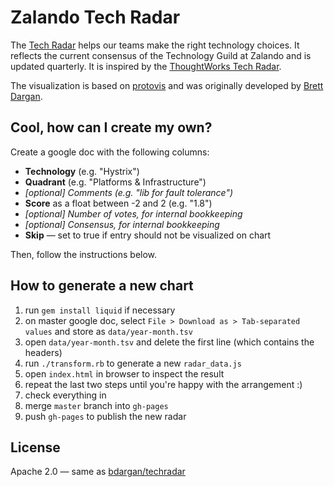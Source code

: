 # Zalando Tech Radar

The [Tech Radar](http://zalando.github.io/tech-radar) helps our teams make the right technology choices. It reflects the current consensus of the Technology Guild at Zalando and is updated quarterly. It is inspired by the [ThoughtWorks Tech Radar](http://www.thoughtworks.com/radar/).

The visualization is based on [protovis](http://mbostock.github.io/protovis/) and was originally developed by [Brett Dargan](https://github.com/bdargan/techradar).

## Cool, how can I create my own?

Create a google doc with the following columns:

* **Technology** (e.g. "Hystrix")
* **Quadrant** (e.g. "Platforms & Infrastructure")
* *[optional] Comments (e.g. "lib for fault tolerance")* 
* **Score** as a float between -2 and 2 (e.g. "1.8")
* *[optional] Number of votes, for internal bookkeeping*
* *[optional] Consensus, for internal bookkeeping*
* **Skip** &mdash; set to true if entry should not be visualized on chart

Then, follow the instructions below.

## How to generate a new chart

1. run `gem install liquid` if necessary
1. on master google doc, select `File > Download as > Tab-separated values` and store as `data/year-month.tsv`
1. open `data/year-month.tsv` and delete the first line (which contains the headers)
1. run `./transform.rb` to generate a new `radar_data.js`
1. open `index.html` in browser to inspect the result
1. repeat the last two steps until you're happy with the arrangement :)
1. check everything in
1. merge `master` branch into `gh-pages`
1. push `gh-pages` to publish the new radar 

## License
Apache 2.0 &mdash; same as [bdargan/techradar](https://github.com/bdargan/techradar)






